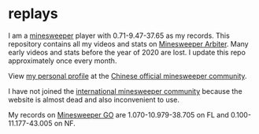 # replays
I am a [minesweeper](https://en.wikipedia.org/wiki/Minesweeper_(video_game)) player with 0.71-9.47-37.65 as my records. This repository contains all my videos and stats on [Minesweeper Arbiter](http://www.minesweeper.info/downloads/Arbiter.html). Many early videos and stats before the year of 2020 are lost. I update this repo approximately once every month.

View [my personal profile](http://saolei.wang/Player/Index.asp?Id=9952) at the [Chinese official minesweeper community](http://saolei.wang/Main/Index.asp).

I have not joined the [international minesweeper community](http://www.minesweeper.info/index.html) because the website is almost dead and also inconvenient to use.

My records on [Minesweeper GO](https://play.google.com/store/apps/details?id=com.EvolveGames.MinesweeperGo&hl=en&gl=US) are 1.070-10.979-38.705 on FL and 0.100-11.177-43.005 on NF.
